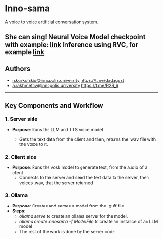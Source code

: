 # Inno-sama
A voice to voice artificial conversation system.


She can sing!
Neural Voice Model checkpoint with example: [link](https://disk.yandex.ru/d/yARWX7-NGsn_gA)
Inference using RVC, for example [link](https://huggingface.co/spaces/r3gm/rvc_zero)
---

## Authors
  - n.kurkulskiu@innopolis.university https://t.me/dadagust
  - a.rakhmetov@innopolis.university https://t.me/R2R_6
---

## Key Components and Workflow

### 1. **Server side**
- **Purpose**: Runs the LLM and TTS voice model

  - Gets the text data from the client and then, returns the .wav file with the voice to it.
  
### 2. **Client side**
- **Purpose**: Runs the vosk model to generate text, from the audio of a client
  - Connects to the server and send the text data to the server, then voices .wav, that the server returned 
  
### 3. **Ollama**
- **Purpose**: Creates and serves a model from the .guff file
- **Steps**:
  - *ollama serve* to create an ollama server for the model.
  - *ollama create innosama -f ModelFile* to create an instance of an LLM model
  - The rest of the work is done by the server code
